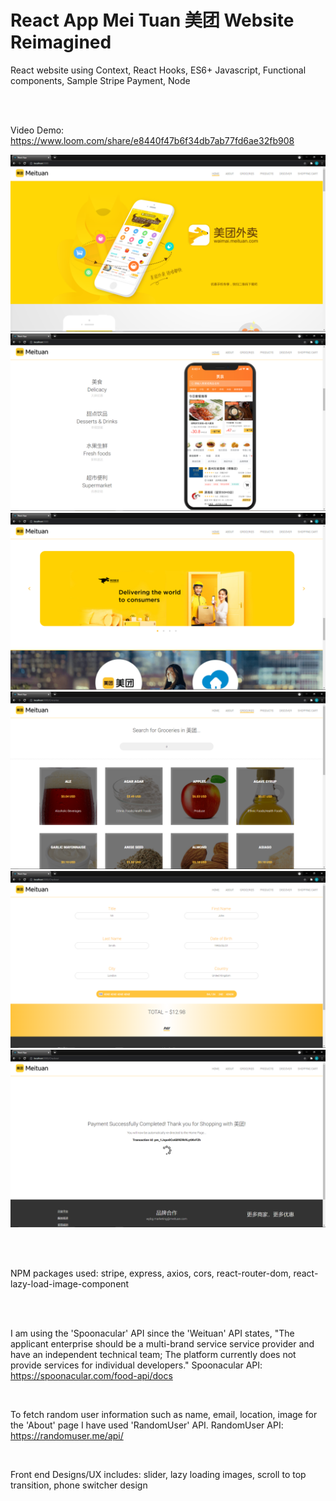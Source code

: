 # React App Mei Tuan 美团 Website Reimagined

React website using Context, React Hooks, ES6+ Javascript, Functional components, Sample Stripe Payment, Node

<br/>
<br/>

Video Demo: https://www.loom.com/share/e8440f47b6f34db7ab77fd6ae32fb908

![Alt text](./src/Res/Images/sampleScreenshot1.png?raw=true "SampleScreenshot1")
![Alt text](./src/Res/Images/sampleScreenshot2.png?raw=true "SampleScreenshot2")
![Alt text](./src/Res/Images/sampleScreenshot3.png?raw=true "SampleScreenshot3")
![Alt text](./src/Res/Images/sampleScreenshot4.png?raw=true "SampleScreenshot4")
![Alt text](./src/Res/Images/sampleScreenshot5.png?raw=true "SampleScreenshot5")
![Alt text](./src/Res/Images/sampleScreenshot6.png?raw=true "SampleScreenshot6")

<br/>
<br/>

NPM packages used: stripe, express, axios, cors, react-router-dom, react-lazy-load-image-component

<br/>
<br/>

I am using the 'Spoonacular' API since the 'Weituan' API states, "The applicant enterprise should be a multi-brand service service provider and have an independent technical team; The platform currently does not provide services for individual developers."
Spoonacular API: https://spoonacular.com/food-api/docs

<br/>

To fetch random user information such as name, email, location, image for the 'About' page I have used 'RandomUser' API.
RandomUser API: https://randomuser.me/api/

<br/>

Front end Designs/UX includes: slider, lazy loading images, scroll to top transition, phone switcher design